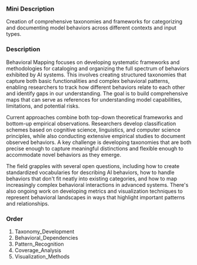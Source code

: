 ### Mini Description

Creation of comprehensive taxonomies and frameworks for categorizing and documenting model behaviors across different contexts and input types.

### Description

Behavioral Mapping focuses on developing systematic frameworks and methodologies for cataloging and organizing the full spectrum of behaviors exhibited by AI systems. This involves creating structured taxonomies that capture both basic functionalities and complex behavioral patterns, enabling researchers to track how different behaviors relate to each other and identify gaps in our understanding. The goal is to build comprehensive maps that can serve as references for understanding model capabilities, limitations, and potential risks.

Current approaches combine both top-down theoretical frameworks and bottom-up empirical observations. Researchers develop classification schemes based on cognitive science, linguistics, and computer science principles, while also conducting extensive empirical studies to document observed behaviors. A key challenge is developing taxonomies that are both precise enough to capture meaningful distinctions and flexible enough to accommodate novel behaviors as they emerge.

The field grapples with several open questions, including how to create standardized vocabularies for describing AI behaviors, how to handle behaviors that don't fit neatly into existing categories, and how to map increasingly complex behavioral interactions in advanced systems. There's also ongoing work on developing metrics and visualization techniques to represent behavioral landscapes in ways that highlight important patterns and relationships.

### Order

1. Taxonomy_Development
2. Behavioral_Dependencies
3. Pattern_Recognition
4. Coverage_Analysis
5. Visualization_Methods
